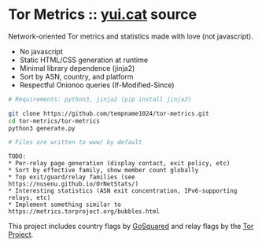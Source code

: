 # Tor Metrics :: [yui.cat](https://yui.cat/) source

Network-oriented Tor metrics and statistics made with love (not javascript).

* No javascript
* Static HTML/CSS generation at runtime
* Minimal library dependence (jinja2)
* Sort by ASN, country, and platform
* Respectful Onionoo queries (If-Modified-Since)

```bash
# Requirements: python3, jinja2 (pip install jinja2)

git clone https://github.com/tempname1024/tor-metrics.git
cd tor-metrics/tor-metrics
python3 generate.py

# Files are written to www/ by default
```

```
TODO:
* Per-relay page generation (display contact, exit policy, etc)
* Sort by effective family, show member count globally
* Top exit/guard/relay families (see https://nusenu.github.io/OrNetStats/)
* Interesting statistics (ASN exit concentration, IPv6-supporting relays, etc)
* Implement something similar to https://metrics.torproject.org/bubbles.html
```

This project includes country flags by [GoSquared](https://github.com/gosquared/flags) and relay flags by the [Tor Project](https://www.torproject.org/).

